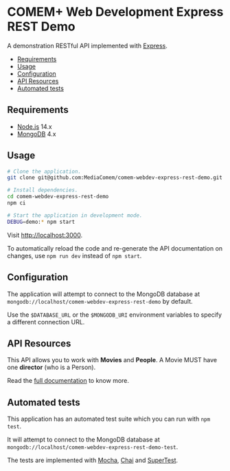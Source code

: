 # COMEM+ Web Development Express REST Demo

A demonstration RESTful API implemented with [Express][express].

<!-- START doctoc generated TOC please keep comment here to allow auto update -->
<!-- DON'T EDIT THIS SECTION, INSTEAD RE-RUN doctoc TO UPDATE -->


- [Requirements](#requirements)
- [Usage](#usage)
- [Configuration](#configuration)
- [API Resources](#api-resources)
- [Automated tests](#automated-tests)

<!-- END doctoc generated TOC please keep comment here to allow auto update -->



## Requirements

* [Node.js][node] 14.x
* [MongoDB][mongo] 4.x



## Usage

```bash
# Clone the application.
git clone git@github.com:MediaComem/comem-webdev-express-rest-demo.git

# Install dependencies.
cd comem-webdev-express-rest-demo
npm ci

# Start the application in development mode.
DEBUG=demo:* npm start
```

Visit [http://localhost:3000](http://localhost:3000).

To automatically reload the code and re-generate the API documentation on
changes, use `npm run dev` instead of `npm start`.



## Configuration

The application will attempt to connect to the MongoDB database at
`mongodb://localhost/comem-webdev-express-rest-demo` by default.

Use the `$DATABASE_URL` or the `$MONGODB_URI` environment variables to specify a
different connection URL.



## API Resources

This API allows you to work with **Movies** and **People**. A Movie MUST have
one **director** (who is a Person).

Read the [full documentation][docs] to know more.



## Automated tests

This application has an automated test suite which you can run with `npm test`.

It will attempt to connect to the MongoDB database at
`mongodb://localhost/comem-webdev-express-rest-demo-test`.

The tests are implemented with [Mocha][mocha], [Chai][chai] and
[SuperTest][supertest].



[chai]: https://www.chaijs.com
[docs]: https://mediacomem.github.io/comem-webdev-express-rest-demo/
[express]: https://expressjs.com
[mocha]: https://mochajs.org
[mongo]: https://www.mongodb.com
[node]: https://nodejs.org
[supertest]: https://github.com/visionmedia/supertest#readme
